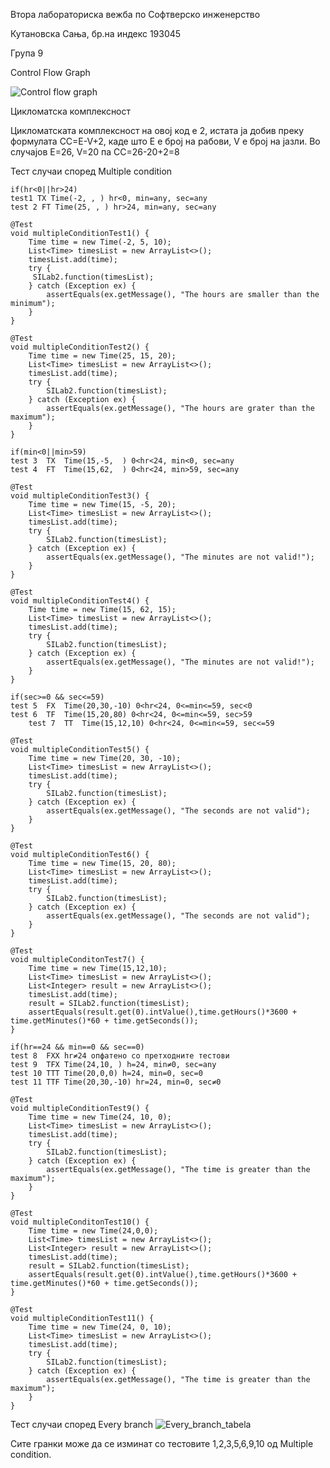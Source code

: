 Втора лабораториска вежба по Софтверско инженерство

Кутановска Сања, бр.на индекс 193045

Група 9

Control Flow Graph
 
![Control flow graph]( https://github.com/sanjakutanovska/SI_2021_lab2_193045/blob/main/Control%20flow%20graph.jpg)


Цикломатска комплексност

Цикломатската комплексност на овој код е 2, истата ја добив преку формулата CC=E-V+2, каде што Е е број на рабови, V е број на јазли. Во случајов E=26, V=20 па CC=26-20+2=8

Тест случаи според Multiple condition

    if(hr<0||hr>24)
    test1 TX Time(-2, , ) hr<0, min=any, sec=any
    test 2 FT Time(25, , ) hr>24, min=any, sec=any  

    @Test
    void multipleConditionTest1() {
        Time time = new Time(-2, 5, 10);
        List<Time> timesList = new ArrayList<>();
        timesList.add(time);
        try {
         SILab2.function(timesList);
        } catch (Exception ex) {
            assertEquals(ex.getMessage(), "The hours are smaller than the minimum");
        }
    }

    @Test
    void multipleConditionTest2() {
        Time time = new Time(25, 15, 20);
        List<Time> timesList = new ArrayList<>();
        timesList.add(time);
        try {
            SILab2.function(timesList);
        } catch (Exception ex) {
            assertEquals(ex.getMessage(), "The hours are grater than the maximum");
        }
    }

    if(min<0||min>59)		
    test 3	TX	Time(15,-5,  ) 0<hr<24, min<0, sec=any
    test 4	FT	Time(15,62,  ) 0<hr<24, min>59, sec=any

    @Test
    void multipleConditionTest3() {
        Time time = new Time(15, -5, 20);
        List<Time> timesList = new ArrayList<>();
        timesList.add(time);
        try {
            SILab2.function(timesList);
        } catch (Exception ex) {
            assertEquals(ex.getMessage(), "The minutes are not valid!");
        }
    }

    @Test
    void multipleConditionTest4() {
        Time time = new Time(15, 62, 15);
        List<Time> timesList = new ArrayList<>();
        timesList.add(time);
        try {
            SILab2.function(timesList);
        } catch (Exception ex) {
            assertEquals(ex.getMessage(), "The minutes are not valid!");
        }
    }

    if(sec>=0 && sec<=59)		
    test 5	FX	Time(20,30,-10) 0<hr<24, 0<=min<=59, sec<0
    test 6	TF	Time(15,20,80) 0<hr<24, 0<=min<=59, sec>59
        test 7	TT	Time(15,12,10) 0<hr<24, 0<=min<=59, sec<=59

    @Test
    void multipleConditionTest5() {
        Time time = new Time(20, 30, -10);
        List<Time> timesList = new ArrayList<>();
        timesList.add(time);
        try {
            SILab2.function(timesList);
        } catch (Exception ex) {
            assertEquals(ex.getMessage(), "The seconds are not valid");
        }
    }

    @Test
    void multipleConditionTest6() {
        Time time = new Time(15, 20, 80);
        List<Time> timesList = new ArrayList<>();
        timesList.add(time);
        try {
            SILab2.function(timesList);
        } catch (Exception ex) {
            assertEquals(ex.getMessage(), "The seconds are not valid");
        }
    }

    @Test
    void multipleConditonTest7() {
        Time time = new Time(15,12,10);
        List<Time> timesList = new ArrayList<>();
        List<Integer> result = new ArrayList<>();
        timesList.add(time);
        result = SILab2.function(timesList);
        assertEquals(result.get(0).intValue(),time.getHours()*3600 + time.getMinutes()*60 + time.getSeconds());
    }

    if(hr==24 && min==0 && sec==0)
    test 8	FXX	hr≠24 опфатено со претходните тестови
    test 9	TFX	Time(24,10, ) h=24, min≠0, sec=any
    test 10	TTT	Time(20,0,0) h=24, min=0, sec=0
    test 11	TTF	Time(20,30,-10) hr=24, min=0, sec≠0

    @Test
    void multipleConditionTest9() {
        Time time = new Time(24, 10, 0);
        List<Time> timesList = new ArrayList<>();
        timesList.add(time);
        try {
            SILab2.function(timesList);
        } catch (Exception ex) {
            assertEquals(ex.getMessage(), "The time is greater than the maximum");
        }
    }

    @Test
    void multipleConditonTest10() {
        Time time = new Time(24,0,0);
        List<Time> timesList = new ArrayList<>();
        List<Integer> result = new ArrayList<>();
        timesList.add(time);
        result = SILab2.function(timesList);
        assertEquals(result.get(0).intValue(),time.getHours()*3600 + time.getMinutes()*60 + time.getSeconds());
    }

    @Test
    void multipleConditionTest11() {
        Time time = new Time(24, 0, 10);
        List<Time> timesList = new ArrayList<>();
        timesList.add(time);
        try {
            SILab2.function(timesList);
        } catch (Exception ex) {
            assertEquals(ex.getMessage(), "The time is greater than the maximum");
        }
    }

Тест случаи според Every branch
![Every_branch_tabela](https://github.com/sanjakutanovska/SI_2021_lab2_193045/blob/main/Every_branch%20tabela.jpg)

Сите гранки може да се изминат со тестовите 1,2,3,5,6,9,10 од Multiple condition.

